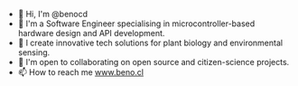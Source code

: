 - 👋 Hi, I'm @benocd
- 👀 I'm a Software Engineer specialising in microcontroller-based hardware design and API development. 
- 🌱 I create innovative tech solutions for plant biology and environmental sensing.
- 💞️ I'm open to collaborating on open source and citizen-science projects.
- 📫 How to reach me www.beno.cl

<!---
benocd/benocd is a ✨ special ✨ repository because its `README.md` (this file) appears on your GitHub profile.
You can click the Preview link to take a look at your changes.
--->
